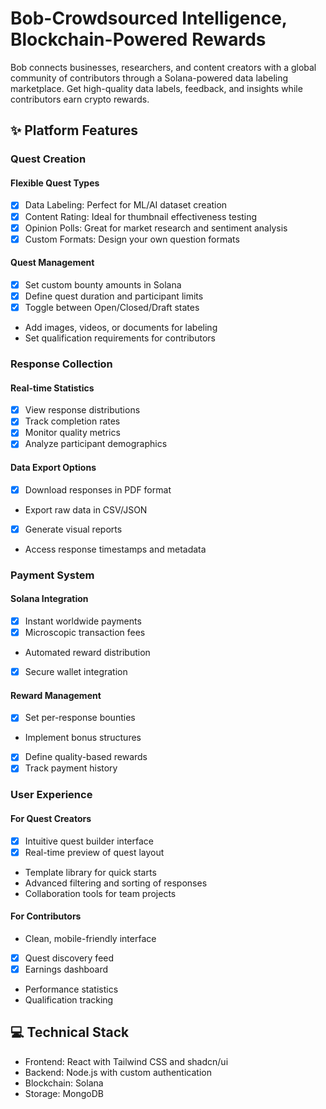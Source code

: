 # Bob-Crowdsourced Intelligence, Blockchain-Powered Rewards
Bob connects businesses, researchers, and content creators with a global community of contributors through a Solana-powered data labeling marketplace. Get high-quality data labels, feedback, and insights while contributors earn crypto rewards.
## ✨ Platform Features
### Quest Creation
#### Flexible Quest Types
* [X] Data Labeling: Perfect for ML/AI dataset creation
* [X] Content Rating: Ideal for thumbnail effectiveness testing
* [X] Opinion Polls: Great for market research and sentiment analysis
* [X] Custom Formats: Design your own question formats
#### Quest Management
* [X] Set custom bounty amounts in Solana
* [X] Define quest duration and participant limits
* [X] Toggle between Open/Closed/Draft states
* Add images, videos, or documents for labeling
* Set qualification requirements for contributors
### Response Collection
#### Real-time Statistics
* [X] View response distributions
* [X] Track completion rates
* [X] Monitor quality metrics
* [X] Analyze participant demographics
#### Data Export Options
* [X] Download responses in PDF format
* Export raw data in CSV/JSON
* [X] Generate visual reports
* Access response timestamps and metadata
### Payment System
#### Solana Integration
* [X] Instant worldwide payments
* [X] Microscopic transaction fees
* Automated reward distribution
* [X] Secure wallet integration
#### Reward Management
* [X] Set per-response bounties
* Implement bonus structures
* [X] Define quality-based rewards
* [X] Track payment history
### User Experience
#### For Quest Creators
* [X] Intuitive quest builder interface
* [X] Real-time preview of quest layout
* Template library for quick starts
* Advanced filtering and sorting of responses
* Collaboration tools for team projects
#### For Contributors
* Clean, mobile-friendly interface
* [X] Quest discovery feed
* [X] Earnings dashboard
* Performance statistics
* Qualification tracking
## 💻 Technical Stack
* Frontend: React with Tailwind CSS and shadcn/ui
* Backend: Node.js with custom authentication
* Blockchain: Solana
* Storage: MongoDB
